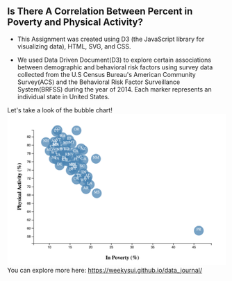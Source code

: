 ## Is There A Correlation Between Percent in Poverty and Physical Activity?
- This Assignment was created using D3 (the JavaScript library for visualizing data), HTML, SVG, and CSS.

- We used Data Driven Document(D3) to explore certain associations between demographic and behavioral risk factors using survey data collected from the U.S Census Bureau's American Community Survey(ACS) and the Behavioral Risk Factor Surveillance System(BRFSS) during the year of 2014. Each marker represents an individual state in United States.

Let's take a look of the bubble chart! 
<img src = "plot-graph.png">
You can explore more here: https://weekysui.github.io/data_journal/

